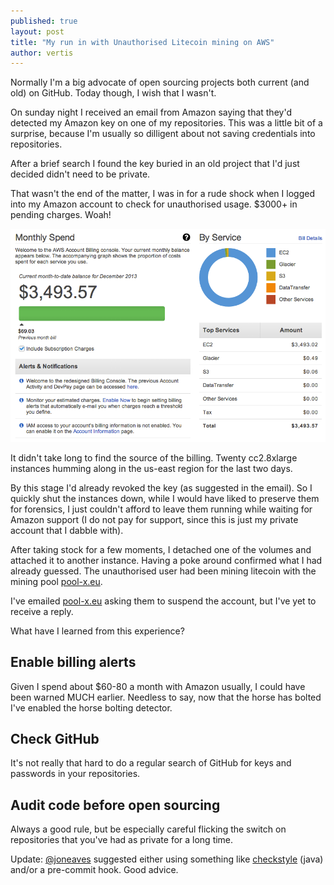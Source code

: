 ```yaml
---
published: true
layout: post
title: "My run in with Unauthorised Litecoin mining on AWS"
author: vertis
---
```


Normally I'm a big advocate of open sourcing projects both current (and old) on GitHub. Today though, I wish that I wasn't.

On sunday night I received an email from Amazon saying that they'd detected my Amazon key on one of my repositories. This was a little bit of a surprise, because I'm usually so dilligent about not saving credentials into repositories.

After a brief search I found the key buried in an old project that I'd just decided didn't need to be private.

That wasn't the end of the matter, I was in for a rude shock when I logged into my Amazon account to check for unauthorised usage. $3000+ in pending charges. Woah!

![Billing Dashboard](/assets/images/aws-billing-dashboard.png)

It didn't take long to find the source of the billing. Twenty cc2.8xlarge instances humming along in the us-east region for the last two days.

By this stage I'd already revoked the key (as suggested in the email). So I quickly shut the instances down, while I would have liked to preserve them for forensics, I just couldn't afford to leave them running while waiting for Amazon support (I do not pay for support, since this is just my private account that I dabble with).

After taking stock for a few moments, I detached one of the volumes and attached it to another instance. Having a poke around confirmed what I had already guessed. The unauthorised user had been mining litecoin with the mining pool [pool-x.eu](http://pool-x.eu).

I've emailed [pool-x.eu](http://pool-x.eu) asking them to suspend the account, but I've yet to receive a reply.

What have I learned from this experience?

## Enable billing alerts
Given I spend about $60-80 a month with Amazon usually, I could have been warned MUCH earlier. Needless to say, now that the horse has bolted I've enabled the horse bolting detector.

## Check GitHub
It's not really that hard to do a regular search of GitHub for keys and passwords in your repositories.

## Audit code before open sourcing
Always a good rule, but be especially careful flicking the switch on repositories that you've had as private for a long time.

Update: [@joneaves](http://twitter.com/joneaves) suggested either using something like [checkstyle](http://checkstyle.sourceforge.net/) (java) and/or a pre-commit hook. Good advice.